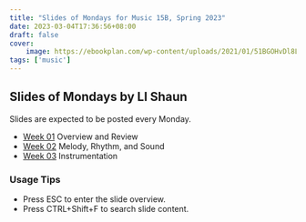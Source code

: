 ```yaml
---
title: "Slides of Mondays for Music 15B, Spring 2023"
date: 2023-03-04T17:36:56+08:00
draft: false
cover: 
    image: https://ebookplan.com/wp-content/uploads/2021/01/51BGOHvDl8L.jpg
tags: ['music']
---
```


## Slides of Mondays by LI Shaun

Slides are expected to be posted every Monday.

- [Week 01](https://leizungjyun.github.io/spring2023/music15b/week01.html) Overview and Review
- [Week 02](https://leizungjyun.github.io/spring2023/music15b/week02.html) Melody, Rhythm, and Sound
- [Week 03](https://leizungjyun.github.io/spring2023/music15b/week03.html) Instrumentation
### Usage Tips
- Press ESC to enter the slide overview.
- Press CTRL+Shift+F to search slide content.




